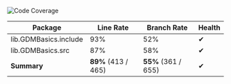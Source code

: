 ![Code Coverage](https://img.shields.io/badge/Code%20Coverage-89%25-success?style=flat)

Package | Line Rate | Branch Rate | Health
-------- | --------- | ----------- | ------
lib.GDMBasics.include | 93% | 52% | ✔
lib.GDMBasics.src | 87% | 58% | ✔
**Summary** | **89%** (413 / 465) | **55%** (361 / 655) | ✔
